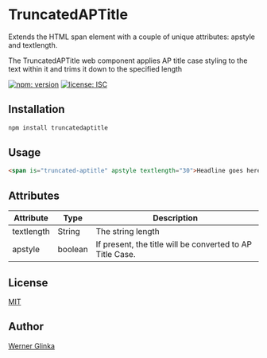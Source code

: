 # TruncatedAPTitle 
Extends the HTML span element with a couple of unique attributes: apstyle and textlength.

The TruncatedAPTitle web component applies AP title case styling to the text within it and trims it down to the specified length

[![npm: version][npm-badge]][npm-url]
[![license: ISC][license-badge]][license-url]

## Installation
```bash
npm install truncatedaptitle
```
## Usage
```html
<span is="truncated-aptitle" apstyle textlength="30">Headline goes here</span>
```
## Attributes
| Attribute | Type | Description |
| --- | --- | --- |
| textlength | String | The string length |
| apstyle | boolean | If present, the title will be converted to AP Title Case. |

## License
[MIT](https://github.com/wernerglinka/truncatedaptitle/blob/main/LICENSE)

## Author
[Werner Glinka](werner@glinka.co)

[npm-badge]: https://img.shields.io/npm/v/@wernerglinka/truncatedaptitle.svg
[npm-url]: https://www.npmjs.com/package/@wernerglinka/truncatedaptitle
[license-badge]: https://img.shields.io/github/license/wernerglinka/truncatedaptitle
[license-url]: LICENSE